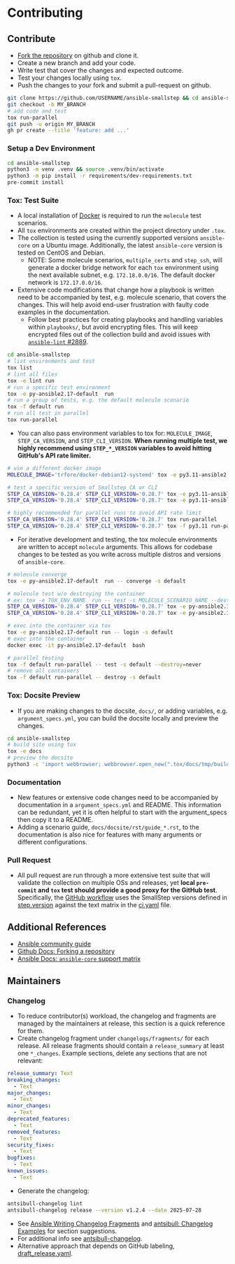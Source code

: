 # Contributing

## Contribute

- [Fork the repository](https://github.com/trfore/ansible-smallstep/fork) on github and clone it.
- Create a new branch and add your code.
- Write test that cover the changes and expected outcome.
- Test your changes locally using `tox`.
- Push the changes to your fork and submit a pull-request on github.

```sh
git clone https://github.com/USERNAME/ansible-smallstep && cd ansible-smallstep
git checkout -b MY_BRANCH
# add code and test
tox run-parallel
git push -u origin MY_BRANCH
gh pr create --title 'feature: add ...'
```

### Setup a Dev Environment

```sh
cd ansible-smallstep
python3 -m venv .venv && source .venv/bin/activate
python3 -m pip install -r requirements/dev-requirements.txt
pre-commit install
```

### Tox: Test Suite

- A local installation of [Docker](https://docs.docker.com/engine/installation/) is required to run the `molecule` test scenarios.
- All `tox` environments are created within the project directory under `.tox`.
- The collection is tested using the currently supported versions `ansible-core` on a Ubuntu image. Additionally, the latest `ansible-core` version is tested on CentOS and Debian.
  - NOTE: Some molecule scenarios, `multiple_certs` and `step_ssh`, will generate a docker bridge network for each `tox` environment using the next available subnet, e.g. `172.18.0.0/16`. The default docker network is `172.17.0.0/16`.
- Extensive code modifications that change how a playbook is written need to be accompanied by test, e.g. molecule scenario, that covers the changes. This will help avoid end-user frustration with faulty code examples in the documentation.
  - Follow best practices for creating playbooks and handling variables within `playbooks/`, but avoid encrypting files. This will keep encrypted files out of the collection build and avoid issues with [`ansible-lint` #2889](https://github.com/ansible/ansible-lint/issues/2889).

```sh
cd ansible-smallstep
# list environments and test
tox list
# lint all files
tox -e lint run
# run a specific test environment
tox -e py-ansible2.17-default  run
# run a group of tests, e.g. the default molecule scenario
tox -f default run
# run all test in parallel
tox run-parallel
```

- You can also pass environment variables to tox for: `MOLECULE_IMAGE`, `STEP_CA_VERSION`, and `STEP_CLI_VERSION`. **When running multiple test, we highly recommend using `STEP_*_VERSION` variables to avoid hitting GitHub's API rate limiter.**

```sh
# use a different docker image
MOLECULE_IMAGE='trfore/docker-debian12-systemd' tox -e py3.11-ansible2.17-default run

# test a specific version of Smallstep CA or CLI
STEP_CA_VERSION='0.28.4' STEP_CLI_VERSION='0.28.7' tox -e py3.11-ansible2.17-default run
STEP_CA_VERSION='0.28.4' STEP_CLI_VERSION='0.28.7' tox -e py3.11-ansible2.17-ssh run

# highly recommended for parallel runs to avoid API rate limit
STEP_CA_VERSION='0.28.4' STEP_CLI_VERSION='0.28.7' tox run-parallel
STEP_CA_VERSION='0.28.4' STEP_CLI_VERSION='0.28.7' tox -f py3.11 run-parallel
```

- For iterative development and testing, the tox molecule environments are written to accept `molecule` arguments. This allows for codebase changes to be tested as you write across multiple distros and versions of `ansible-core`.

```sh
# molecule converge
tox -e py-ansible2.17-default  run -- converge -s default

# molecule test w/o destroying the container
# ex: tox -e TOX_ENV_NAME  run -- test -s MOLECULE_SCENARIO_NAME --destroy=never
STEP_CA_VERSION='0.28.4' STEP_CLI_VERSION='0.28.7' tox -e py-ansible2.17-default run -- test -s default --destroy=never
STEP_CA_VERSION='0.28.4' STEP_CLI_VERSION='0.28.7' tox -e py-ansible2.17-ssh run -- test -s step_ssh --destroy=never

# exec into the container via tox
tox -e py-ansible2.17-default run -- login -s default
# exec into the container
docker exec -it py-ansible2.17-default  bash

# parallel testing
tox -f default run-parallel -- test -s default --destroy=never
# remove all containers
tox -f default run-parallel -- destroy -s default
```

### Tox: Docsite Preview

- If you are making changes to the docsite, `docs/`, or adding variables, e.g. `argument_specs.yml`, you can build the docsite locally and preview the changes.

```sh
cd ansible-smallstep
# build site using tox
tox -e docs
# preview the docsite
python3 -c 'import webbrowser; webbrowser.open_new(".tox/docs/tmp/build/html/index.html")'
```

### Documentation

- New features or extensive code changes need to be accompanied by documentation in a `argument_specs.yml` and README. This information can be redundant, yet it is often helpful to start with the argument_specs then copy it to a README.
- Adding a scenario guide, `docs/docsite/rst/guide_*.rst`, to the documentation is also nice for features with many arguments or different configurations.

### Pull Request

- All pull request are run through a more extensive test suite that will validate the collection on multiple OSs and releases, yet **local `pre-commit` and `tox` test should provide a good proxy for the GitHub test**. Specifically, the [GitHub workflow](https://github.com/trfore/ansible-smallstep/blob/main/.github/workflows/test.yml) uses the SmallStep versions defined in [step.version](https://github.com/trfore/ansible-smallstep/blob/main/step.version) against the text matrix in the [ci.yaml](https://github.com/trfore/ansible-smallstep/blob/main/.github/workflows/ci.yml#L38-L45) file.

## Additional References

- [Ansible community guide](https://docs.ansible.com/ansible/devel/community/index.html)
- [Github Docs: Forking a repository](https://docs.github.com/en/pull-requests/collaborating-with-pull-requests/working-with-forks/fork-a-repo#forking-a-repository)
- [Ansible Docs: `ansible-core` support matrix](https://docs.ansible.com/ansible/latest/reference_appendices/release_and_maintenance.html#ansible-core-support-matrix)

## Maintainers

### Changelog

- To reduce contributor(s) workload, the changelog and fragments are managed by the maintainers at release, this section is a quick reference for them.
- Create changelog fragment under `changelogs/fragments/` for each release. All release fragments should contain a `release_summary` at least one `*_changes`. Example sections, delete any sections that are not relevant:

```yaml
release_summary: Text
breaking_changes:
  - Text
major_changes:
  - Text
minor_changes:
  - Text
deprecated_features:
  - Text
removed_features:
  - Text
security_fixes:
  - Text
bugfixes:
  - Text
known_issues:
  - Text
```

- Generate the changelog:

```bash
antsibull-changelog lint
antsibull-changelog release --version v1.2.4 --date 2025-07-28
```

- See [Ansible Writing Changelog Fragments](https://docs.ansible.com/ansible/devel/community/development_process.html#changelogs-how-to) and [antsibull: Changelog Examples](https://ansible.readthedocs.io/projects/antsibull-changelog/changelogs/#examples) for section suggestions.
- For additional info see [antsibull-changelog](https://ansible.readthedocs.io/projects/antsibull-changelog).
- Alternative approach that depends on GitHub labeling, [draft_release.yaml](https://github.com/ansible/ansible-content-actions/blob/main/.github/workflows/draft_release.yaml).
